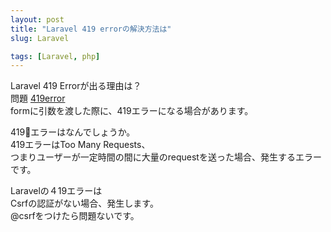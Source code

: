 ```yaml
---
layout: post
title: "Laravel 419 errorの解決方法は"
slug: Laravel

tags: [Laravel, php]
---
```

Laravel 419 Errorが出る理由は？      
問題
[419error](/assets/img/laravel/2021-07-29-Laravel-419-error.md)  
formに引数を渡した際に、419エラーになる場合があります。  
      
419エラーはなんでしょうか。  
419エラーはToo Many Requests、  
つまりユーザーが一定時間の間に大量のrequestを送った場合、発生するエラーです。  
    
Laravelの４19エラーは  
Csrfの認証がない場合、発生します。  
@csrfをつけたら問題ないです。
